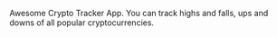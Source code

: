 Awesome Crypto Tracker App. You can track highs and falls, ups and downs of all popular cryptocurrencies.
